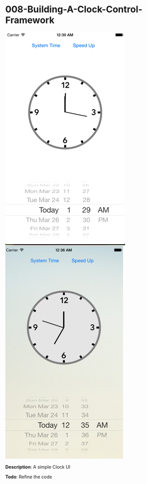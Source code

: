 # 008-Building-A-Clock-Control-Framework

![Snapshot 1](https://github.com/vidaaudrey/008-Building-A-Clock-Control-Framework/blob/master/_Snapshot/snapshot.gif)
![Snapshot 2](https://github.com/vidaaudrey/008-Building-A-Clock-Control-Framework/blob/master/_Snapshot/snapshot.png)


**Description**: A simple Clock UI 

**Todo**: Refine the code 



